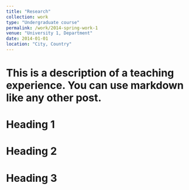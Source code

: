 ```yaml
---
title: "Research"
collection: work
type: "Undergraduate course"
permalink: /work/2014-spring-work-1
venue: "University 1, Department"
date: 2014-01-01
location: "City, Country"
---
```


# This is a description of a teaching experience. You can use markdown like any other post.

Heading 1
======

Heading 2
======

Heading 3
======
